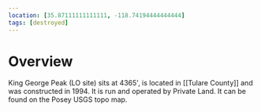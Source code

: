 ```yaml
---
location: [35.87111111111111, -118.74194444444444]
tags: [destroyed]
---
```


# Overview

King George Peak (LO site) sits at 4365', is located in [[Tulare County]] and was constructed in 1994. It is run and operated by Private Land. It can be found on the Posey USGS topo map.


